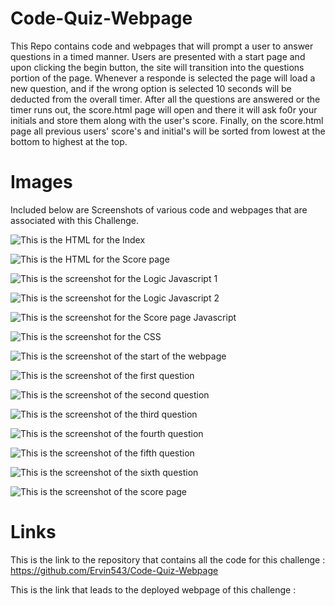 # Code-Quiz-Webpage
This Repo contains code and webpages that will prompt a user to answer questions in a timed manner.
Users are presented with a start page and upon clicking the begin button, the site will transition into the questions portion of the page.
Whenever a responde is selected the page will load a new question, and if the wrong option is selected 10 seconds will be deducted from the overall timer.
After all the questions are answered or the timer runs out, the score.html page will open and there it will ask fo0r your initials and store them along with the user's score.
Finally, on the score.html page all previous users' score's and initial's will be sorted from lowest at the bottom to highest at the top.

# Images

Included below are Screenshots of various code and webpages that are associated with this Challenge.

![This is the HTML for the Index](Index(HTML).PNG)

![This is the HTML for the Score page](Score(HTML).PNG)

![This is the screenshot for the Logic Javascript 1](Logic_Javascript_1.PNG)

![This is the screenshot for the Logic Javascript 2](Logic_Javascript_2.PNG) 

![This is the screenshot for the Score page Javascript](Score_JavaScript.PNG)

![This is the screenshot for the CSS](CSS.PNG)

![This is the screenshot of the start of the webpage](HTML_1.PNG)

![This is the screenshot of the first question](HTML_Question_1.PNG)

![This is the screenshot of the second question](HTML_Question_2.PNG)

![This is the screenshot of the third question](HTML_Question_3.PNG)

![This is the screenshot of the fourth question](HTML_Question_4.PNG)

![This is the screenshot of the fifth question](HTML_Question_5.PNG)

![This is the screenshot of the sixth question](HTML_Question_6.PNG)

![This is the screenshot of the score page](Score_page.PNG)

# Links

This is the link to the repository that contains all the code for this challenge : https://github.com/Ervin543/Code-Quiz-Webpage

This is the link that leads to the deployed webpage of this challenge : 
